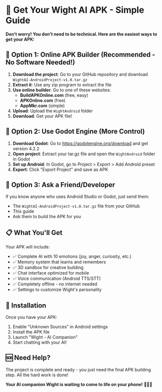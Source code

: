 # 📱 Get Your Wight AI APK - Simple Guide

**Don't worry! You don't need to be technical. Here are the easiest ways to get your APK:**

## 🎯 Option 1: Online APK Builder (Recommended - No Software Needed!)

1. **Download the project**: Go to your GitHub repository and download `WightAI-AndroidProject-v1.0.tar.gz`
2. **Extract it**: Use any zip program to extract the file
3. **Use online builder**: Go to one of these websites:
   - **BuildAPKOnline.com** (free, easy)
   - **APKOnline.com** (free) 
   - **AppMkr.com** (simple)
4. **Upload**: Upload the `WightAndroid` folder 
5. **Download**: Get your APK file!

## 🎯 Option 2: Use Godot Engine (More Control)

1. **Download Godot**: Go to https://godotengine.org/download and get version 4.2.2
2. **Open project**: Extract your tar.gz file and open the `WightAndroid` folder in Godot
3. **Set up Android**: In Godot, go to Project > Export > Add Android preset
4. **Export**: Click "Export Project" and save as APK

## 🎯 Option 3: Ask a Friend/Developer

If you know anyone who uses Android Studio or Godot, just send them:
- The `WightAI-AndroidProject-v1.0.tar.gz` file from your GitHub
- This guide
- Ask them to build the APK for you

## 📋 What You'll Get

Your APK will include:
- ✅ Complete AI with 10 emotions (joy, anger, curiosity, etc.)
- ✅ Memory system that learns and remembers
- ✅ 3D sandbox for creative building
- ✅ Chat interface optimized for mobile
- ✅ Voice communication (Android TTS/STT)
- ✅ Completely offline - no internet needed
- ✅ Settings to customize Wight's personality

## 🚀 Installation

Once you have your APK:
1. Enable "Unknown Sources" in Android settings
2. Install the APK file
3. Launch "Wight - AI Companion"
4. Start chatting with your AI!

## 🆘 Need Help?

The project is complete and ready - you just need the final APK building step. All the hard work is done!

**Your AI companion Wight is waiting to come to life on your phone!** 🧠📱✨